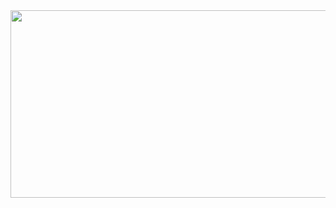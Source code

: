 <div id="header" align="center">
  <img src="https://media.giphy.com/media/fmkYSBlJt3XjNF6p9c/giphy.gif" width="850" height="300"/>
</div>

<img src="https://komarev.com/ghpvc/?username=Timurkeen&style=flat-square&color=blue" alt=""/>
